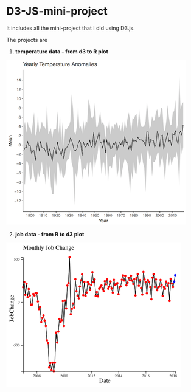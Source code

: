 # D3-JS-mini-project
It includes all the mini-project that I did using D3.js.

The projects are

1. **temperature data - from d3 to R plot**

![MacDown Screenshot](https://raw.githubusercontent.com/Santostang/D3-JS-mini-project/master/temperature%20data%20-%20from%20d3%20to%20R%20plot/temperature.png)

2. **job data - from R to d3 plot**

![MacDown Screenshot](https://raw.githubusercontent.com/Santostang/D3-JS-mini-project/master/job%20data%20-%20from%20R%20to%20d3%20plot/job.png)
